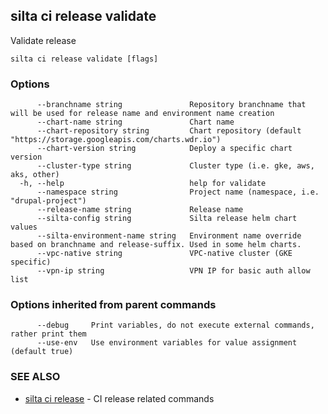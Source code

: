 ## silta ci release validate

Validate release

```
silta ci release validate [flags]
```

### Options

```
      --branchname string               Repository branchname that will be used for release name and environment name creation
      --chart-name string               Chart name
      --chart-repository string         Chart repository (default "https://storage.googleapis.com/charts.wdr.io")
      --chart-version string            Deploy a specific chart version
      --cluster-type string             Cluster type (i.e. gke, aws, aks, other)
  -h, --help                            help for validate
      --namespace string                Project name (namespace, i.e. "drupal-project")
      --release-name string             Release name
      --silta-config string             Silta release helm chart values
      --silta-environment-name string   Environment name override based on branchname and release-suffix. Used in some helm charts.
      --vpc-native string               VPC-native cluster (GKE specific)
      --vpn-ip string                   VPN IP for basic auth allow list
```

### Options inherited from parent commands

```
      --debug     Print variables, do not execute external commands, rather print them
      --use-env   Use environment variables for value assignment (default true)
```

### SEE ALSO

* [silta ci release](silta_ci_release.md)	 - CI release related commands


